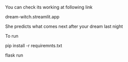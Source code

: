 You can check its working at following link

dream-witch.streamlit.app

She predicts what comes next after your dream last night

To run 


pip install -r requiremnts.txt


flask run

